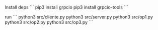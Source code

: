 
Install deps
´´´
  pip3 install grpcio
  pip3 install grpcio-tools
´´´

run
´´´
  python3 src/cliente.py
  python3 src/server.py
  python3 src/op1.py
  python3 src/op2.py
  python3 src/op3.py
´´´
